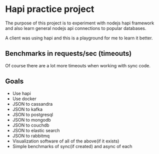 # Hapi practice project

The purpose of this project is to experiment with nodejs hapi framework
and also learn general nodejs api connections to popular databases.

A client was using hapi and this is a playground for me to learn it better.

## Benchmarks in requests/sec (timeouts)

Of course there are a lot more timeouts when working with sync code.

## Goals
* Use hapi
* Use docker
* JSON to cassandra
* JSON to kafka
* JSON to postgresql
* JSON to mongodb
* JSON to couchdb
* JSON to elastic search
* JSON to rabbitmq
* Visualization software of all of the above(if it exists)
* Simple benchmarks of sync(if created) and async of each




